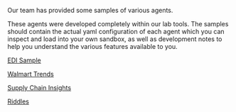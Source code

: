 Our team has provided some samples of various agents. 

These agents were developed completely within our lab tools. The samples should contain the actual yaml configuration of each agent which you can inspect and load into your own sandbox, as well as development notes to help you understand the various features available to you.

[EDI Sample](../samples/EDI.md)

[Walmart Trends](../samples/Walmart.md)

[Supply Chain Insights](../samples/SupplyChain.md)

[Riddles](../samples/Riddles.md)
